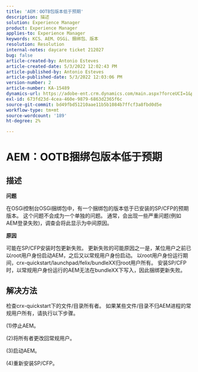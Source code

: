 ```yaml
---
title: 'AEM：OOTB包版本低于预期'
description: 描述
solution: Experience Manager
product: Experience Manager
applies-to: Experience Manager
keywords: KCS、AEM、OSGi、捆绑包、版本
resolution: Resolution
internal-notes: daycare ticket 212027
bug: false
article-created-by: Antonio Esteves
article-created-date: 5/3/2022 12:02:43 PM
article-published-by: Antonio Esteves
article-published-date: 5/3/2022 12:03:06 PM
version-number: 2
article-number: KA-15489
dynamics-url: https://adobe-ent.crm.dynamics.com/main.aspx?forceUCI=1&pagetype=entityrecord&etn=knowledgearticle&id=f65f45ef-d8ca-ec11-a7b5-6045bd00db33
exl-id: 673fd23d-4cea-460e-9879-6863d2365f6c
source-git-commit: bd49fbd51210aae11b5b1084b7ffcf3a8fbd0d5e
workflow-type: tm+mt
source-wordcount: '189'
ht-degree: 2%

---
```


# AEM：OOTB捆绑包版本低于预期

## 描述


<b>问题</b>

在OSGi控制台OSGi捆绑包中，有一个捆绑包的版本低于已安装的SP/CFP的预期版本。 这个问题不会成为一个单独的问题。 通常，会出现一些严重问题(例如AEM登录失败)，调查会将此显示为中间原因。



<b>原因</b>

可能在SP/CFP安装时包更新失败。 更新失败的可能原因之一是，某位用户之前已以root用户身份启动AEM，之后又以常规用户身份启动。 以root用户身份运行期间，crx-quickstart/launchpad/felix/bundleXX归root用户所有。 安装SP/CFP时，以常规用户身份运行的AEM无法在bundleXX下写入，因此捆绑更新失败。


## 解决方法


检查crx-quickstart下的文件/目录所有者。 如果某些文件/目录不归AEM进程的常规用户所有，请执行以下步骤。

(1)停止AEM。

(2)将所有者更改回常规用户。

(3)启动AEM。

(4)重新安装SP/CFP。
